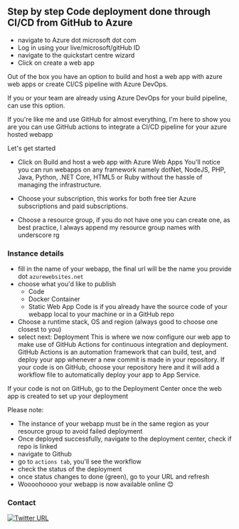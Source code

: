 ## Step by step Code deployment done through CI/CD from GitHub to Azure

- navigate to Azure dot microsoft dot com
- Log in using your live/microsoft/gitHub ID
- navigate to the quickstart centre wizard
- Click on create a web app

Out of the box you have an option to build and host a web app with azure web apps or create CI/CS pipeline with Azure DevOps.

If you or your team are already using Azure DevOps for your build pipeline, can use this option.

If you're like me and use GitHub for almost everything, I'm here to show you are you can use GitHub actions to integrate a CI/CD pipeline for your azure hosted webapp

Let's get started

- Click on Build and host a web app with Azure Web Apps
You'll notice you can run webapps on any framework namely dotNet, NodeJS, PHP, Java, Python, .NET Core, HTML5 or Ruby without the hassle of managing the infrastructure.

- Choose your subscription, this works for both free tier Azure subscriptions and paid subscriptions.
- Choose a resource group, if you do not have one you can create one, as best practice, I always append my resource group names with underscore rg

### Instance details

- fill in the name of your webapp, the final url will be the name you provide dot ```azurewebsites.net```
- choose what you'd like to publish
    - Code
    - Docker Container
    - Static Web App
Code is if you already have the source code of your webapp local to your machine or in a GitHub repo
- Choose a runtime stack, OS and region (always good to choose one closest to you)
- select next: Deployment
This is where we now configure our web app to make use of GitHub Actions for continuous integration and deployment. GitHub Actions is an automation framework that can build, test, and deploy your app whenever a new commit is made in your repository. If your code is on GitHub, choose your repository here and it will add a workflow file to automatically deploy your app to App Service. 

If your code is not on GitHub, go to the Deployment Center once the web app is created to set up your deployment

Please note:

- The instance of your webapp must be in the same region as your resource group to avoid failed deployment
- Once deployed successfully, navigate to the deployment center, check if repo is linked
- navigate to Github
- go to ```actions tab```, you'll see the workflow
- check the status of the deployment
- once status changes to done (green), go to your URL and refresh
- Woooohoooo your webapp is now available online 😊

### Contact
[![Twitter URL](https://img.shields.io/twitter/url/https/twitter.com/LeboMadise.svg?style=social&label=Follow%20%40LeboMadise)](https://twitter.com/LeboMadise)
